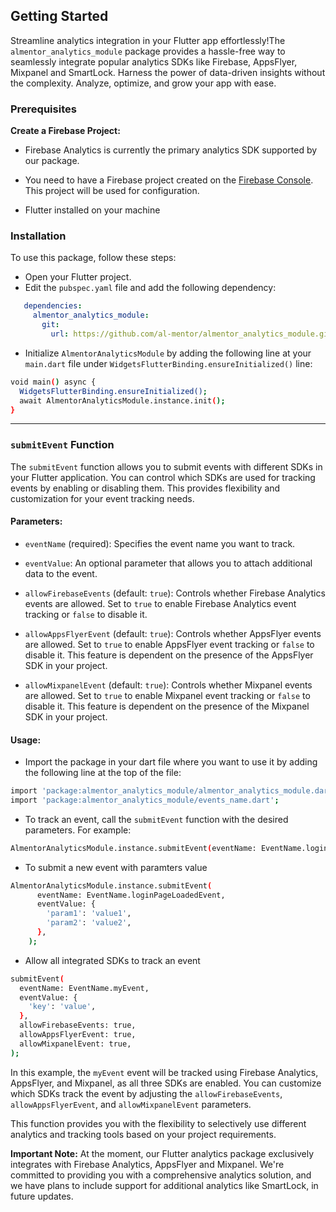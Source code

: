 ## Getting Started

Streamline analytics integration in your Flutter app effortlessly!The
`almentor_analytics_module` package provides a hassle-free way to seamlessly
integrate popular analytics SDKs like Firebase, AppsFlyer, Mixpanel and SmartLock.
Harness the power of data-driven insights without the complexity. Analyze,
optimize, and grow your app with ease.

### Prerequisites

**Create a Firebase Project:**

- Firebase Analytics is currently the primary analytics SDK supported by our package.
- You need to have a Firebase project created on
  the [Firebase Console](https://console.firebase.google.com/). This project will be used for
  configuration.

- Flutter installed on your machine

### Installation

To use this package, follow these steps:

- Open your Flutter project.
- Edit the `pubspec.yaml` file and add the following dependency:

```yaml
   dependencies:
     almentor_analytics_module:
       git:
         url: https://github.com/al-mentor/almentor_analytics_module.git
```

- Initialize `AlmentorAnalyticsModule` by adding the following line at your `main.dart` file
  under `WidgetsFlutterBinding.ensureInitialized()` line:

```sh
void main() async {
  WidgetsFlutterBinding.ensureInitialized();
  await AlmentorAnalyticsModule.instance.init();
}
```

------

### `submitEvent` Function

The `submitEvent` function allows you to submit events with different SDKs in your Flutter
application. You can control which SDKs are used for tracking events by enabling or disabling them.
This provides flexibility and customization for your event tracking needs.

#### Parameters:

- `eventName` (required): Specifies the event name you want to track.

- `eventValue`: An optional parameter that allows you to attach additional data to the event.

- `allowFirebaseEvents` (default: `true`): Controls whether Firebase Analytics events are allowed.
  Set to `true` to enable Firebase Analytics event tracking or `false` to disable it.

- `allowAppsFlyerEvent` (default: `true`): Controls whether AppsFlyer events are allowed. Set
  to `true` to enable AppsFlyer event tracking or `false` to disable it. This feature is dependent
  on the presence of the AppsFlyer SDK in your project.

- `allowMixpanelEvent` (default: `true`): Controls whether Mixpanel events are allowed. Set
  to `true` to enable Mixpanel event tracking or `false` to disable it. This feature is dependent on
  the presence of the Mixpanel SDK in your project.

#### Usage:

- Import the package in your dart file where you want to use it by adding the following line at the
  top of the file:

```sh
import 'package:almentor_analytics_module/almentor_analytics_module.dart';
import 'package:almentor_analytics_module/events_name.dart';
```

- To track an event, call the `submitEvent` function with the desired parameters. For example:

```sh
AlmentorAnalyticsModule.instance.submitEvent(eventName: EventName.loginPageLoadedEvent);
```

- To submit a new event with paramters value

```sh
AlmentorAnalyticsModule.instance.submitEvent(
      eventName: EventName.loginPageLoadedEvent,
      eventValue: {
        'param1': 'value1',
        'param2': 'value2',
      },
    );
```

- Allow all integrated SDKs to track an event

```sh
submitEvent(
  eventName: EventName.myEvent,
  eventValue: {
    'key': 'value',
  },
  allowFirebaseEvents: true,
  allowAppsFlyerEvent: true,
  allowMixpanelEvent: true,
);
```

In this example, the `myEvent` event will be tracked using Firebase Analytics, AppsFlyer, and
Mixpanel, as all three SDKs are enabled. You can customize which SDKs track the event by adjusting
the `allowFirebaseEvents`, `allowAppsFlyerEvent`, and `allowMixpanelEvent` parameters.

This function provides you with the flexibility to selectively use different analytics and tracking
tools based on your project requirements.

**Important Note:**
At the moment, our Flutter analytics package exclusively integrates with Firebase Analytics,
AppsFlyer and Mixpanel. We're committed to providing you with a comprehensive analytics solution,
and we have plans to include support for additional analytics like SmartLock, in future updates.

